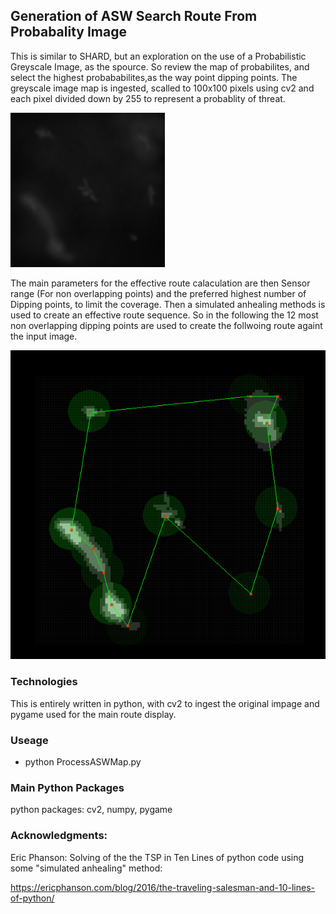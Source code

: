 ## Generation of ASW Search Route From  Probabality Image

This is similar to SHARD, but an exploration on the use of a Probabilistic Greyscale Image, as the spource. So review the map of probabilites, and select the highest probababilites,as the way point dipping points. The greyscale image map is ingested, scalled to 100x100 pixels using cv2 and each pixel divided down by 255 to represent a probablity of threat.    

![picture alt](https://github.com/JulesVerny/ProbASWRoute/blob/main/data/ASW1.PNG "Raw Image Pic")


The main parameters for the effective route calaculation are then Sensor range (For non overlapping points) and the preferred highest number of Dipping points, to limit the coverage. Then a simulated anhealing methods is used to create an effective route sequence. So in the following the 12 most non overlapping dipping points are used to create the follwoing route againt the input image.  

![picture alt](https://github.com/JulesVerny/ProbASWRoute/blob/main/CalcRoute.PNG "Route Pic")


### Technologies  ###

This is entirely written in python, with cv2 to ingest the original impage and  pygame used for the main route display.
  
### Useage ###

  * python ProcessASWMap.py     
 
### Main Python Packages  ###
 
python packages: cv2, numpy, pygame

### Acknowledgments: ###
Eric Phanson: Solving of the the TSP in Ten Lines of python code using some "simulated anhealing" method:

https://ericphanson.com/blog/2016/the-traveling-salesman-and-10-lines-of-python/
